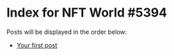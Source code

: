 # Index for NFT World #5394
Posts will be displayed in the order below:

- [Your first post](./001-first.md)

